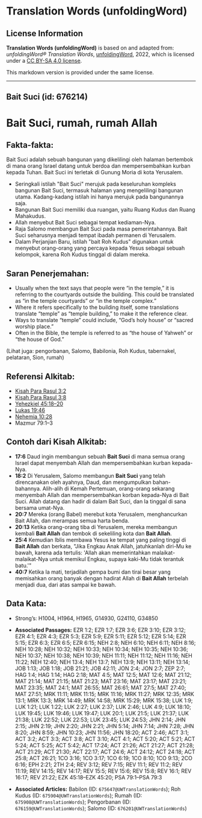 # Translation Words (unfoldingWord)

## License Information

**Translation Words (unfoldingWord)** is based on and adapted from: _unfoldingWord® Translation Words_, [unfoldingWord](https://unfoldingword.org/utw), 2022, which is licensed under a [CC BY-SA 4.0 license](https://creativecommons.org/licenses/by-sa/4.0/legalcode.en).

This markdown version is provided under the same license.



--------------------------------

## Bait Suci (id: 676214)

Bait Suci, rumah, rumah Allah
=============================

Fakta\-fakta:
-------------

Bait Suci adalah sebuah bangunan yang dikelilingi oleh halaman bertembok di mana orang Israel datang untuk berdoa dan mempersembahkan kurban kepada Tuhan. Bait Suci ini terletak di Gunung Moria di kota Yerusalem.

* Seringkali istilah "Bait Suci" merujuk pada keseluruhan kompleks bangunan Bait Suci, termasuk halaman yang mengelilingi bangunan utama. Kadang\-kadang istilah ini hanya merujuk pada bangunannya saja.
* Bangunan Bait Suci memiliki dua ruangan, yaitu Ruang Kudus dan Ruang Mahakudus.
* Allah menyebut Bait Suci sebagai tempat kediaman\-Nya.
* Raja Salomo membangun Bait Suci pada masa pemerintahannya. Bait Suci seharusnya menjadi tempat ibadah permanen di Yerusalem.
* Dalam Perjanjian Baru, istilah "bait Roh Kudus" digunakan untuk menyebut orang\-orang yang percaya kepada Yesus sebagai sebuah kelompok, karena Roh Kudus tinggal di dalam mereka.

Saran Penerjemahan:
-------------------

* Usually when the text says that people were “in the temple,” it is referring to the courtyards outside the building. This could be translated as “in the temple courtyards” or “in the temple complex.”
* Where it refers specifically to the building itself, some translations translate “temple” as “temple building,” to make it the reference clear.
* Ways to translate “temple” could include, “God’s holy house” or “sacred worship place.”
* Often in the Bible, the temple is referred to as “the house of Yahweh” or “the house of God.”

(Lihat juga: pengorbanan, Salomo, Babilonia, Roh Kudus, tabernakel, pelataran, Sion, rumah)

Referensi Alkitab:
------------------

* [Kisah Para Rasul 3:2](https://ref.ly/Acts0:0)
* [Kisah Para Rasul 3:8](https://ref.ly/Acts0:0)
* [Yehezkiel 45:18–20](https://ref.ly/Ezek45:18-Ezek45:20)
* [Lukas 19:46](https://ref.ly/Luke19:46)
* [Nehemia 10:28](https://ref.ly/Neh10:28)
* Mazmur 79:1–3

Contoh dari Kisah Alkitab:
--------------------------

* **17:6** Daud ingin membangun sebuah **Bait Suci** di mana semua orang Israel dapat menyembah Allah dan mempersembahkan kurban kepada\-Nya.
* **18:2** Di Yerusalem, Salomo membangun **Bait Suci** yang telah direncanakan oleh ayahnya, Daud, dan mengumpulkan bahan\-bahannya. Alih\-alih di Kemah Pertemuan, orang\-orang sekarang menyembah Allah dan mempersembahkan korban kepada\-Nya di Bait Suci. Allah datang dan hadir di dalam Bait Suci, dan Ia tinggal di sana bersama umat\-Nya.
* **20:7** Mereka (orang Babel) merebut kota Yerusalem, menghancurkan Bait Allah, dan merampas semua harta benda.
* **20:13** Ketika orang\-orang tiba di Yerusalem, mereka membangun kembali **Bait Allah** dan tembok di sekeliling kota dan **Bait Allah**.
* **25:4** Kemudian Iblis membawa Yesus ke tempat yang paling tinggi di **Bait Allah** dan berkata, "Jika Engkau Anak Allah, jatuhkanlah diri\-Mu ke bawah, karena ada tertulis: 'Allah akan memerintahkan malaikat\-malaikat\-Nya untuk memikul Engkau, supaya kaki\-Mu tidak terantuk batu.'"
* **40:7** Ketika Ia mati, terjadilah gempa bumi dan tirai besar yang memisahkan orang banyak dengan hadirat Allah di **Bait Allah** terbelah menjadi dua, dari atas sampai ke bawah.

Data Kata:
----------

* Strong’s: H1004, H1964, H1965, G14930, G24110, G34850

* **Associated Passages:** EZR 1:2; EZR 1:7; EZR 3:6; EZR 3:10; EZR 3:12; EZR 4:1; EZR 4:3; EZR 5:3; EZR 5:9; EZR 5:11; EZR 5:12; EZR 5:14; EZR 5:15; EZR 6:3; EZR 6:5; EZR 6:15; NEH 2:8; NEH 6:10; NEH 6:11; NEH 8:16; NEH 10:28; NEH 10:32; NEH 10:33; NEH 10:34; NEH 10:35; NEH 10:36; NEH 10:37; NEH 10:38; NEH 10:39; NEH 11:11; NEH 11:12; NEH 11:16; NEH 11:22; NEH 12:40; NEH 13:4; NEH 13:7; NEH 13:9; NEH 13:11; NEH 13:14; JOB 1:13; JOB 1:18; JOB 21:21; JOB 42:11; JON 2:4; JON 2:7; ZEP 2:7; HAG 1:4; HAG 1:14; HAG 2:18; MAT 4:5; MAT 12:5; MAT 12:6; MAT 21:12; MAT 21:14; MAT 21:15; MAT 21:23; MAT 23:16; MAT 23:17; MAT 23:21; MAT 23:35; MAT 24:1; MAT 26:55; MAT 26:61; MAT 27:5; MAT 27:40; MAT 27:51; MRK 11:11; MRK 11:15; MRK 11:16; MRK 11:27; MRK 12:35; MRK 13:1; MRK 13:3; MRK 14:49; MRK 14:58; MRK 15:29; MRK 15:38; LUK 1:9; LUK 1:21; LUK 1:22; LUK 2:27; LUK 2:37; LUK 2:46; LUK 4:9; LUK 18:10; LUK 19:45; LUK 19:46; LUK 19:47; LUK 20:1; LUK 21:5; LUK 21:37; LUK 21:38; LUK 22:52; LUK 22:53; LUK 23:45; LUK 24:53; JHN 2:14; JHN 2:15; JHN 2:19; JHN 2:20; JHN 2:21; JHN 5:14; JHN 7:14; JHN 7:28; JHN 8:20; JHN 8:59; JHN 10:23; JHN 11:56; JHN 18:20; ACT 2:46; ACT 3:1; ACT 3:2; ACT 3:3; ACT 3:8; ACT 3:10; ACT 4:1; ACT 5:20; ACT 5:21; ACT 5:24; ACT 5:25; ACT 5:42; ACT 17:24; ACT 21:26; ACT 21:27; ACT 21:28; ACT 21:29; ACT 21:30; ACT 22:17; ACT 24:6; ACT 24:12; ACT 24:18; ACT 25:8; ACT 26:21; 1CO 3:16; 1CO 3:17; 1CO 6:19; 1CO 8:10; 1CO 9:13; 2CO 6:16; EPH 2:21; 2TH 2:4; REV 3:12; REV 7:15; REV 11:1; REV 11:2; REV 11:19; REV 14:15; REV 14:17; REV 15:5; REV 15:6; REV 15:8; REV 16:1; REV 16:17; REV 21:22; EZK 45:18–EZK 45:20; PSA 79:1–PSA 79:3
* **Associated Articles:** Babilon (ID: `675647@UWTranslationWords`); Roh Kudus (ID: `675904@UWTranslationWords`); Rumah (ID: `675908@UWTranslationWords`); Pengorbanan (ID: `676159@UWTranslationWords`); Salomo (ID: `676201@UWTranslationWords`)

